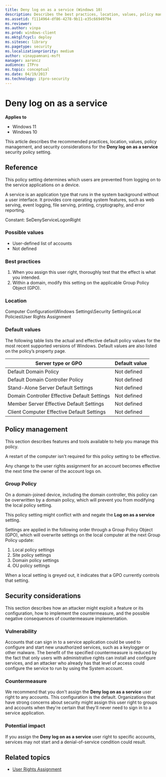 ```yaml
---
title: Deny log on as a service (Windows 10)
description: Describes the best practices, location, values, policy management, and security considerations for the Deny log on as a service security policy setting.
ms.assetid: f1114964-df86-4278-9b11-e35c66949794
ms.reviewer: 
ms.author: vinpa
ms.prod: windows-client
ms.mktglfcycl: deploy
ms.sitesec: library
ms.pagetype: security
ms.localizationpriority: medium
author: vinaypamnani-msft
manager: aaroncz
audience: ITPro
ms.topic: conceptual
ms.date: 04/19/2017
ms.technology: itpro-security
---
```


# Deny log on as a service

**Applies to**
-   Windows 11
-   Windows 10

This article describes the recommended practices, location, values, policy management, and security considerations for the **Deny log on as a service** security policy setting.

## Reference

This policy setting determines which users are prevented from logging on to the service applications on a device.

A service is an application type that runs in the system background without a user interface. It provides core operating system features, such as web serving, event logging, file serving, printing, cryptography, and error reporting.

Constant: SeDenyServiceLogonRight

### Possible values

-   User-defined list of accounts
-   Not defined

### Best practices

1.  When you assign this user right, thoroughly test that the effect is what you intended.
2.  Within a domain, modify this setting on the applicable Group Policy Object (GPO).

### Location

Computer Configuration\\Windows Settings\\Security Settings\\Local Policies\\User Rights Assignment

### Default values

The following table lists the actual and effective default policy values for the most recent supported versions of Windows. Default values are also listed on the policy’s property page.

| Server type or GPO | Default value |
| - | - |
| Default Domain Policy | Not defined| 
| Default Domain Controller Policy | Not defined| 
| Stand-Alone Server Default Settings | Not defined | 
| Domain Controller Effective Default Settings | Not defined | 
| Member Server Effective Default Settings | Not defined | 
| Client Computer Effective Default Settings | Not defined | 
 
## Policy management

This section describes features and tools available to help you manage this policy.

A restart of the computer isn't required for this policy setting to be effective.

Any change to the user rights assignment for an account becomes effective the next time the owner of the account logs on.

### Group Policy

On a domain-joined device, including the domain controller, this policy can be overwritten by a domain policy, which will prevent you from modifying the local policy setting.

This policy setting might conflict with and negate the **Log on as a service** setting.

Settings are applied in the following order through a Group Policy Object (GPO), which will overwrite settings on the local computer at the next Group Policy update:

1.  Local policy settings
2.  Site policy settings
3.  Domain policy settings
4.  OU policy settings

When a local setting is greyed out, it indicates that a GPO currently controls that setting.

## Security considerations

This section describes how an attacker might exploit a feature or its configuration, how to implement the countermeasure, and the possible negative consequences of countermeasure implementation.

### Vulnerability

Accounts that can sign in to a service application could be used to configure and start new unauthorized services, such as a keylogger or other malware. The benefit of the specified countermeasure is reduced by the fact that only users with administrative rights can install and configure 
services, and an attacker who already has that level of access could configure the service to run by using the System account.

### Countermeasure

We recommend that you don't assign the **Deny log on as a service** user right to any accounts. This configuration is the default. Organizations that have strong concerns about security might assign this user right to groups and accounts when they're certain that they'll never need to sign in to a service application.

### Potential impact

If you assign the **Deny log on as a service** user right to specific accounts, services may not start and a denial-of-service condition could result.

## Related topics

- [User Rights Assignment](user-rights-assignment.md)
